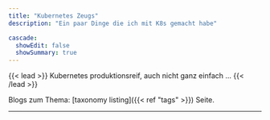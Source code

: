 ```yaml
---
title: "Kubernetes Zeugs"
description: "Ein paar Dinge die ich mit K8s gemacht habe"

cascade:
  showEdit: false
  showSummary: true
---
```


{{< lead >}}
Kubernetes produktionsreif, auch nicht ganz einfach ...
{{< /lead >}}

Blogs zum Thema: [taxonomy listing]({{< ref "tags" >}}) Seite.

---
